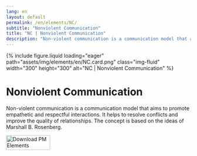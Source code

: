 ```yaml
---
lang: en
layout: default
permalink: /en/elements/NC/
subtitle: "Nonviolent Communication"
title: "NC | Nonviolent Communication"
description: "Non-violent communication is a communication model that aims to promote empathetic and respectful interactions. It helps to resolve conflicts and improve the quality of relationships. The concept is based on the ideas of Marshall B. Rosenberg."
---
```


{% include figure.liquid loading="eager" path="assets/img/elements/en/NC.card.png" class="img-fluid" width="300" height="300" alt="NC | Nonviolent Communication" %}

# Nonviolent Communication

Non-violent communication is a communication model that aims to promote empathetic and respectful interactions. It helps to resolve conflicts and improve the quality of relationships. The concept is based on the ideas of Marshall B. Rosenberg.

<a href="https://apps.apple.com/app/apple-store/id6738084498?pt=127441684&ct=website&mt=8">
  <img src="{{ "assets/img/en/appstore.png" | relative_url }}" width="120" height="40" alt="Download PM Elements">
</a>
